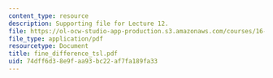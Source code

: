 ```yaml
---
content_type: resource
description: Supporting file for Lecture 12.
file: https://ol-ocw-studio-app-production.s3.amazonaws.com/courses/16-13-aerodynamics-of-viscous-fluids-fall-2003/74dff6d38e9faa93bc22af7fa189fa33_fine_difference_tsl.pdf
file_type: application/pdf
resourcetype: Document
title: fine_difference_tsl.pdf
uid: 74dff6d3-8e9f-aa93-bc22-af7fa189fa33
---
```

